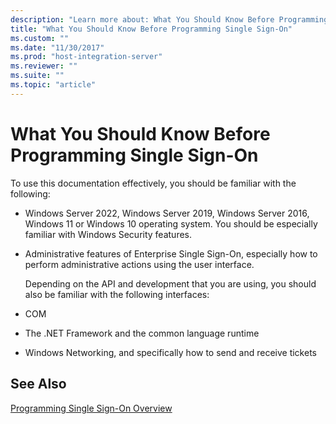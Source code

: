 ```yaml
---
description: "Learn more about: What You Should Know Before Programming Single Sign-On"
title: "What You Should Know Before Programming Single Sign-On"
ms.custom: ""
ms.date: "11/30/2017"
ms.prod: "host-integration-server"
ms.reviewer: ""
ms.suite: ""
ms.topic: "article"
---
```

# What You Should Know Before Programming Single Sign-On
To use this documentation effectively, you should be familiar with the following:  
  
- Windows Server 2022, Windows Server 2019, Windows Server 2016, Windows 11 or Windows 10 operating system. You should be especially familiar with Windows Security features.  
  
- Administrative features of Enterprise Single Sign-On, especially how to perform administrative actions using the user interface.  
  
  Depending on the API and development that you are using, you should also be familiar with the following interfaces:  
  
- COM  
  
- The .NET Framework and the common language runtime  
  
- Windows Networking, and specifically how to send and receive tickets  
  
## See Also  
 [Programming Single Sign-On Overview](../esso/programming-single-sign-on-overview.md)
